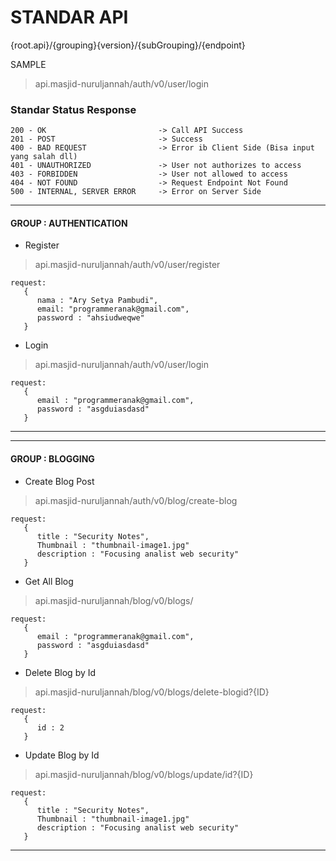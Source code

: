 # STANDAR API

{root.api}/{grouping}{version}/{subGrouping}/{endpoint}

SAMPLE
> api.masjid-nuruljannah/auth/v0/user/login

### Standar Status Response

```
200 - OK                         -> Call API Success
201 - POST                       -> Success
400 - BAD REQUEST                -> Error ib Client Side (Bisa input yang salah dll)
401 - UNAUTHORIZED               -> User not authorizes to access
403 - FORBIDDEN                  -> User not allowed to access
404 - NOT FOUND                  -> Request Endpoint Not Found
500 - INTERNAL, SERVER ERROR     -> Error on Server Side
```

***

#### GROUP : AUTHENTICATION

- Register

> api.masjid-nuruljannah/auth/v0/user/register

```
request:
   {
      nama : "Ary Setya Pambudi",
      email: "programmeranak@gmail.com",
      password : "ahsiudweqwe"
   }
```

- Login

> api.masjid-nuruljannah/auth/v0/user/login

```
request:
   {
      email : "programmeranak@gmail.com",
      password : "asgduiasdasd"
   }
```

***
***

#### GROUP : BLOGGING

- Create Blog Post

> api.masjid-nuruljannah/auth/v0/blog/create-blog

```
request:
   {
      title : "Security Notes",
      Thumbnail : "thumbnail-image1.jpg"
      description : "Focusing analist web security" 
   }
```

- Get All Blog

> api.masjid-nuruljannah/blog/v0/blogs/

```
request:
   {
      email : "programmeranak@gmail.com",
      password : "asgduiasdasd"
   }
```

- Delete Blog by Id

> api.masjid-nuruljannah/blog/v0/blogs/delete-blogid?{ID}

```
request:
   {
      id : 2
   }
```

- Update Blog by Id

> api.masjid-nuruljannah/blog/v0/blogs/update/id?{ID}

```
request:
   {
      title : "Security Notes",
      Thumbnail : "thumbnail-image1.jpg"
      description : "Focusing analist web security" 
   }
```

***
